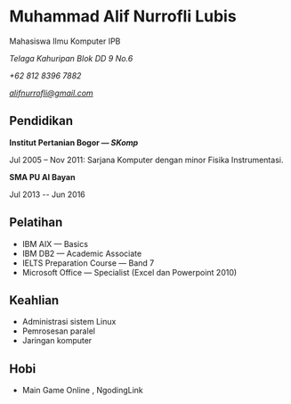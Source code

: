 Muhammad Alif Nurrofli Lubis
=
Mahasiswa Ilmu Komputer IPB


*Telaga Kahuripan Blok DD 9 No.6*

*+62 812 8396 7882*

*alifnurrofli@gmail.com*

Pendidikan
-
__Institut Pertanian Bogor — *SKomp*__

Jul 2005 – Nov 2011: Sarjana Komputer dengan minor Fisika Instrumentasi.

__SMA PU Al Bayan__

Jul 2013 -- Jun 2016

Pelatihan
-

- IBM AIX — Basics
- IBM DB2 — Academic Associate
- IELTS Preparation Course — Band 7
- Microsoft Office — Specialist (Excel dan Powerpoint 2010)

Keahlian
-

- Administrasi sistem Linux
- Pemrosesan paralel
- Jaringan komputer

Hobi
-
- Main Game Online , NgodingLink
